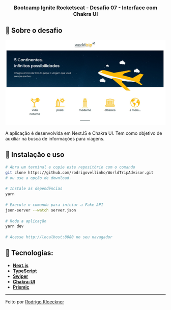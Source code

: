 <h3 align="center">
  Bootcamp Ignite Rocketseat - Desafio 07 - Interface com Chakra UI
</h3>

## :rocket: Sobre o desafio

<p align="center">
  <img src="https://github.com/rodrigovellinho/WorldTripAdvisor/blob/main/public/assets/CapturaTela.jpg" alt="WorldTripAdvisor">
</p>

A aplicação é desenvolvida em NextJS e Chakra UI. Tem como objetivo de auxiliar na busca de informações para viagens.

## :wrench: Instalação e uso

```bash
# Abra um terminal e copie este repositório com o comando
git clone https://github.com/rodrigovellinho/WorldTripAdvisor.git
# ou use a opção de download.

# Instale as dependências
yarn

# Execute o comando para iniciar a Fake API
json-server --watch server.json

# Rode a aplicação
yarn dev

# Acesse http://localhost:8080 no seu navagador
```

## 🔨 Tecnologias:

- **[Next.js](https://nextjs.org/)**
- **[TypeScript](https://www.typescriptlang.org/)**
- **[Swiper](https://swiperjs.com/)**
- **[Chakra-UI](https://chakra-ui.com/)**
- **[Prismic](https://prismic.io/)**

---

Feito por [Rodrigo Kloeckner](https://github.com/rodrigovellinho)

